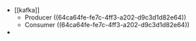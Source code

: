 - [[kafka]]
	- Producer ((64ca64fe-fe7c-4ff3-a202-d9c3d1d82e64))
	- Consumer ((64ca64fe-fe7c-4ff3-a202-d9c3d1d82e64))
-